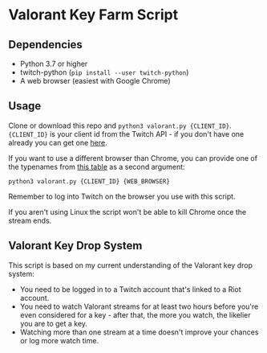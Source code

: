 # Valorant Key Farm Script

## Dependencies

* Python 3.7 or higher
* twitch-python (`pip install --user twitch-python`)
* A web browser (easiest with Google Chrome)

## Usage

Clone or download this repo and `python3 valorant.py {CLIENT_ID}`. `{CLIENT_ID}` is your client id from the Twitch API - if you don't have one already you can get one [here](https://dev.twitch.tv/docs/v5#getting-a-client-id).

If you want to use a different browser than Chrome, you can provide one of the typenames from [this table](https://docs.python.org/3/library/webbrowser.html#webbrowser.register) as a second argument:
```
python3 valorant.py {CLIENT_ID} {WEB_BROWSER}
```
Remember to log into Twitch on the browser you use with this script.

If you aren't using Linux the script won't be able to kill Chrome once the stream ends.

## Valorant Key Drop System

This script is based on my current understanding of the Valorant key drop system:
- You need to be logged in to a Twitch account that's linked to a Riot account.
- You need to watch Valorant streams for at least two hours before you're even considered for a key - after that, the more you watch, the likelier you are to get a key.
- Watching more than one stream at a time doesn't improve your chances or log more watch time.
